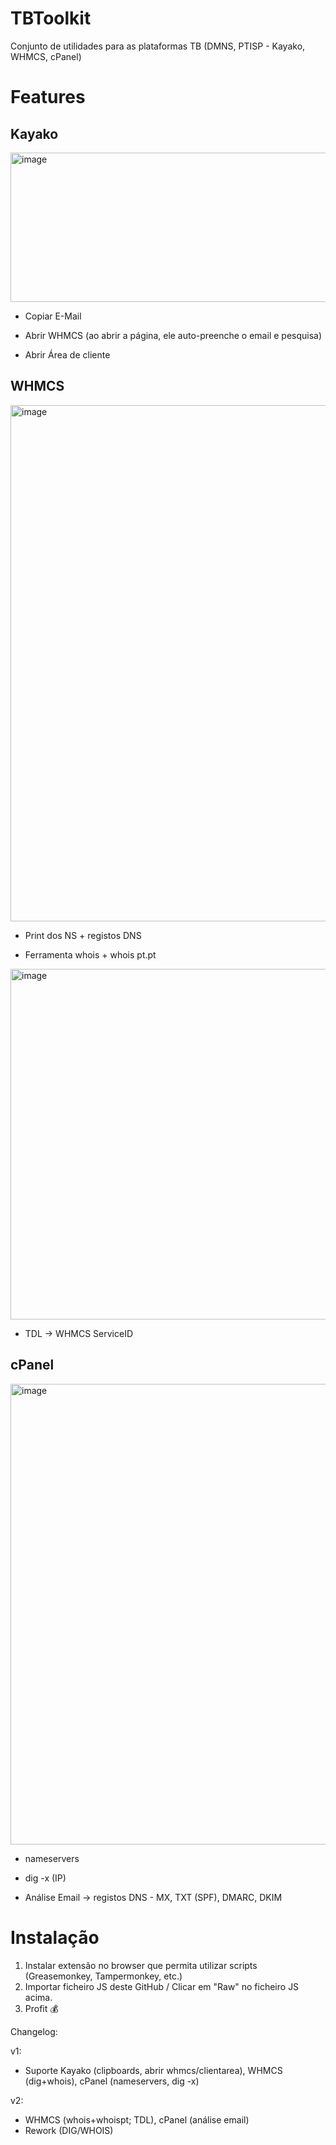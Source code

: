 # TBToolkit
Conjunto de utilidades para as plataformas TB (DMNS, PTISP - Kayako, WHMCS, cPanel)

# Features

## Kayako

<img width="1064" height="239" alt="image" src="https://github.com/user-attachments/assets/ade62cef-ef34-4535-8963-5e08e4178e14" />

- Copiar E-Mail

- Abrir WHMCS (ao abrir a página, ele auto-preenche o email e pesquisa)

- Abrir Área de cliente

## WHMCS

<img width="654" height="826" alt="image" src="https://github.com/user-attachments/assets/a01f3022-7a03-4503-a4b6-ab4bcc09a903" />

- Print dos NS + registos DNS

- Ferramenta whois + whois pt.pt

<img width="664" height="561" alt="image" src="https://github.com/user-attachments/assets/c0076ff0-989b-4503-b4a5-b55f7a376891" />

- TDL -> WHMCS ServiceID

## cPanel

<img width="1346" height="737" alt="image" src="https://github.com/user-attachments/assets/a1033c8b-6d19-46ee-8f9c-ce31393dae0c" />

- nameservers

- dig -x (IP)

- Análise Email -> registos DNS - MX, TXT (SPF), DMARC, DKIM

# Instalação

  1. Instalar extensão no browser que permita utilizar scripts (Greasemonkey, Tampermonkey, etc.)
  2. Importar ficheiro JS deste GitHub / Clicar em "Raw" no ficheiro JS acima.
  3. Profit 💰

Changelog:

v1:
- Suporte Kayako (clipboards, abrir whmcs/clientarea), WHMCS (dig+whois), cPanel (nameservers, dig -x)

v2:
- WHMCS (whois+whoispt; TDL), cPanel (análise email)
- Rework (DIG/WHOIS)
